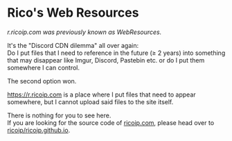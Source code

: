 # Rico's Web Resources
*r.ricoip.com was previously known as WebResources.*

It's the "Discord CDN dilemma" all over again:  
Do I put files that I need to reference in the future (≥ 2 years) into something that may disappear like Imgur, Discord, Pastebin etc. or do I put them somewhere I can control.

The second option won. 

<https://r.ricoip.com> is a place where I put files that need to appear somewhere, but I cannot upload said files to the site itself.

There is nothing for you to see here.  
If you are looking for the source code of [ricoip.com](https://www.ricoip.com), please head over to [ricoip/ricoip.github.io](https://github.com/ricoip/ricoip.github.io).
